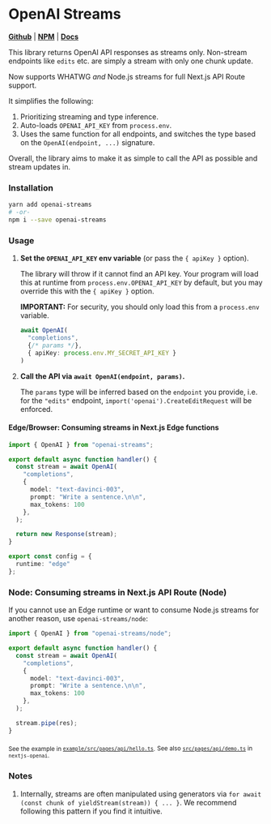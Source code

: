 # OpenAI Streams

[**Github**](https://github.com/gptlabs/openai-streams) |
[**NPM**](https://npmjs.com/package/nextjs-openai) |
[**Docs**](https://openai-streams.vercel.app)

This library returns OpenAI API responses as streams only. Non-stream endpoints
like `edits` etc. are simply a stream with only one chunk update.

Now supports WHATWG *and* Node.js streams for full Next.js API Route support.

It simplifies the following:

1. Prioritizing streaming and type inference.
2. Auto-loads `OPENAI_API_KEY` from `process.env`.
3. Uses the same function for all endpoints, and switches the type based on the
   `OpenAI(endpoint, ...)` signature.

Overall, the library aims to make it as simple to call the API as possible and
stream updates in.

### Installation

```bash
yarn add openai-streams
# -or-
npm i --save openai-streams
```

### Usage

1. **Set the `OPENAI_API_KEY` env variable** (or pass the `{ apiKey }` option).

   The library will throw if it cannot find an API key. Your program will load
   this at runtime from `process.env.OPENAI_API_KEY` by default, but you may
   override this with the `{ apiKey }` option.

   **IMPORTANT:** For security, you should only load this from a `process.env`
   variable.

   ```ts
   await OpenAI(
     "completions", 
     {/* params */}, 
     { apiKey: process.env.MY_SECRET_API_KEY }
   )
   ```

2. **Call the API via `await OpenAI(endpoint, params)`.**

   The `params` type will be inferred based on the `endpoint` you provide, i.e.
   for the `"edits"` endpoint, `import('openai').CreateEditRequest` will be
   enforced.


#### Edge/Browser: Consuming streams in Next.js Edge functions

```ts
import { OpenAI } from "openai-streams";

export default async function handler() {
  const stream = await OpenAI(
    "completions",
    {
      model: "text-davinci-003",
      prompt: "Write a sentence.\n\n",
      max_tokens: 100
    },
  );

  return new Response(stream);
}

export const config = {
  runtime: "edge"
};
```


### Node: Consuming streams in Next.js API Route (Node)

If you cannot use an Edge runtime or want to consume Node.js streams for another
reason, use `openai-streams/node`:

```ts
import { OpenAI } from "openai-streams/node";

export default async function handler() {
  const stream = await OpenAI(
    "completions",
    {
      model: "text-davinci-003",
      prompt: "Write a sentence.\n\n",
      max_tokens: 100
    },
  );

  stream.pipe(res);
}
```


<sub>See the example in
[`example/src/pages/api/hello.ts`](https://github.com/gptlabs/openai-streams/blob/master/src/pages/api/hello.ts).</sub>
<sub>See also
[`src/pages/api/demo.ts`](https://github.com/gptlabs/nextjs-openai/blob/master/src/pages/api/demo.ts)
in `nextjs-openai`.</sub>

### Notes

1. Internally, streams are often manipulated using generators via `for await
   (const chunk of yieldStream(stream)) { ... }`. We recommend following this
   pattern if you find it intuitive.